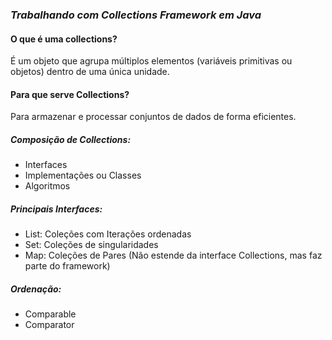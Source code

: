 ### *Trabalhando com Collections Framework em Java*

#### O que é uma collections?

É um objeto que agrupa múltiplos elementos (variáveis primitivas ou objetos) dentro de  uma única unidade.

#### Para que serve Collections?

Para armazenar e processar conjuntos de dados de forma eficientes.

##### Composição de Collections:

* Interfaces 
* Implementações ou Classes
* Algoritmos

##### Principais Interfaces:

* List: Coleções com Iterações ordenadas
* Set: Coleções de singularidades
* Map: Coleções de Pares (Não estende da interface Collections, mas faz parte do framework)

##### Ordenação:

* Comparable
* Comparator

